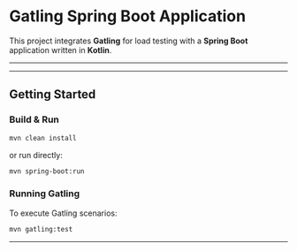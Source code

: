 # Gatling Spring Boot Application

This project integrates **Gatling** for load testing with a **Spring Boot** application written in **Kotlin**.

---


---

## Getting Started

### Build & Run

```bash
mvn clean install
```

or run directly:

```bash
mvn spring-boot:run
```

### Running Gatling

To execute Gatling scenarios:

```bash
mvn gatling:test
```

---


